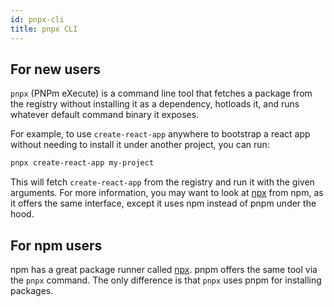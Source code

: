 ```yaml
---
id: pnpx-cli
title: pnpx CLI
---
```


## For new users

`pnpx` (PNPm eXecute) is a command line tool that fetches a package from the
registry without installing it as a dependency, hotloads it, and runs whatever
default command binary it exposes.

For example, to use `create-react-app` anywhere to bootstrap a react app without
needing to install it under another project, you can run:

```sh
pnpx create-react-app my-project
```

This will fetch `create-react-app` from the registry and run it with the given
arguments. For more information, you may want to look at [npx] from npm, as it
offers the same interface, except it uses npm instead of pnpm under the hood.

## For npm users

npm has a great package runner called [npx]. pnpm offers the same tool via the
`pnpx` command. The only difference is that `pnpx` uses pnpm for installing
packages.

[npx]: https://www.npmjs.com/package/npx

